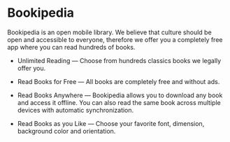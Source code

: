 # Bookipedia

Bookipedia is an open mobile library. We believe that culture should be open and accessible to everyone, therefore we offer you a completely free app where you can read hundreds of books.

- Unlimited Reading — Choose from hundreds classics books we legally offer you.

- Read Books for Free — All books are completely free and without ads. 

- Read Books Anywhere — Bookipedia allows you to download any book and access it offline. You can also read the same book across multiple devices with automatic synchronization. 

- Read Books as you Like — Choose your favorite font, dimension, background color and orientation.
